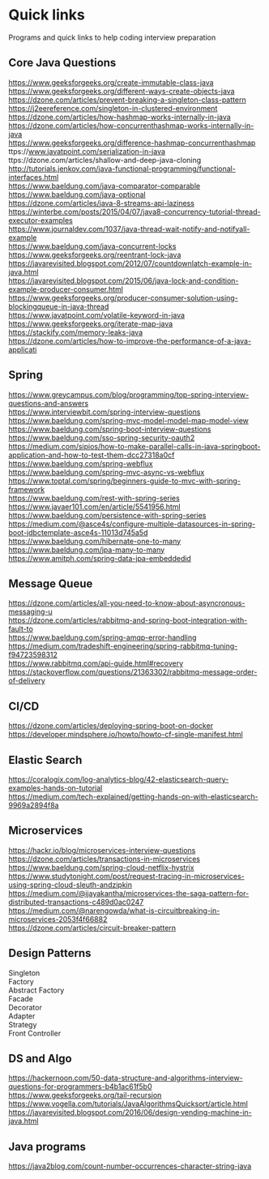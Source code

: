 # Quick links  
Programs and quick links to help coding interview preparation    

## Core Java Questions  
https://www.geeksforgeeks.org/create-immutable-class-java  
https://www.geeksforgeeks.org/different-ways-create-objects-java  
https://dzone.com/articles/prevent-breaking-a-singleton-class-pattern  
https://j2eereference.com/singleton-in-clustered-environment  
https://dzone.com/articles/how-hashmap-works-internally-in-java  
https://dzone.com/articles/how-concurrenthashmap-works-internally-in-java  
https://www.geeksforgeeks.org/difference-hashmap-concurrenthashmap  
ttps://www.javatpoint.com/serialization-in-java  
ttps://dzone.com/articles/shallow-and-deep-java-cloning  
http://tutorials.jenkov.com/java-functional-programming/functional-interfaces.html  
https://www.baeldung.com/java-comparator-comparable  
https://www.baeldung.com/java-optional  
https://dzone.com/articles/java-8-streams-api-laziness  
https://winterbe.com/posts/2015/04/07/java8-concurrency-tutorial-thread-executor-examples  
https://www.journaldev.com/1037/java-thread-wait-notify-and-notifyall-example  
https://www.baeldung.com/java-concurrent-locks  
https://www.geeksforgeeks.org/reentrant-lock-java  
https://javarevisited.blogspot.com/2012/07/countdownlatch-example-in-java.html  
https://javarevisited.blogspot.com/2015/06/java-lock-and-condition-example-producer-consumer.html  
https://www.geeksforgeeks.org/producer-consumer-solution-using-blockingqueue-in-java-thread  
https://www.javatpoint.com/volatile-keyword-in-java  
https://www.geeksforgeeks.org/iterate-map-java  
https://stackify.com/memory-leaks-java  
https://dzone.com/articles/how-to-improve-the-performance-of-a-java-applicati  

## Spring  
https://www.greycampus.com/blog/programming/top-spring-interview-questions-and-answers  
https://www.interviewbit.com/spring-interview-questions  
https://www.baeldung.com/spring-mvc-model-model-map-model-view  
https://www.baeldung.com/spring-boot-interview-questions  
https://www.baeldung.com/sso-spring-security-oauth2  
https://medium.com/sipios/how-to-make-parallel-calls-in-java-springboot-application-and-how-to-test-them-dcc27318a0cf  
https://www.baeldung.com/spring-webflux  
https://www.baeldung.com/spring-mvc-async-vs-webflux  
https://www.toptal.com/spring/beginners-guide-to-mvc-with-spring-framework  
https://www.baeldung.com/rest-with-spring-series  
https://www.javaer101.com/en/article/5541956.html  
https://www.baeldung.com/persistence-with-spring-series  
https://medium.com/@asce4s/configure-multiple-datasources-in-spring-boot-jdbctemplate-asce4s-11013d745a5d  
https://www.baeldung.com/hibernate-one-to-many  
https://www.baeldung.com/jpa-many-to-many  
https://www.amitph.com/spring-data-jpa-embeddedid  

## Message Queue    
https://dzone.com/articles/all-you-need-to-know-about-asyncronous-messaging-u  
https://dzone.com/articles/rabbitmq-and-spring-boot-integration-with-fault-to  
https://www.baeldung.com/spring-amqp-error-handling  
https://medium.com/tradeshift-engineering/spring-rabbitmq-tuning-f94723598312  
https://www.rabbitmq.com/api-guide.html#recovery  
https://stackoverflow.com/questions/21363302/rabbitmq-message-order-of-delivery  

## CI/CD  
https://dzone.com/articles/deploying-spring-boot-on-docker  
https://developer.mindsphere.io/howto/howto-cf-single-manifest.html  

## Elastic Search  
https://coralogix.com/log-analytics-blog/42-elasticsearch-query-examples-hands-on-tutorial  
https://medium.com/tech-explained/getting-hands-on-with-elasticsearch-9969a2894f8a  


## Microservices  
https://hackr.io/blog/microservices-interview-questions  
https://dzone.com/articles/transactions-in-microservices  
https://www.baeldung.com/spring-cloud-netflix-hystrix  
https://www.studytonight.com/post/request-tracing-in-microservices-using-spring-cloud-sleuth-andzipkin  
https://medium.com/@ijayakantha/microservices-the-saga-pattern-for-distributed-transactions-c489d0ac0247  
https://medium.com/@narengowda/what-is-circuitbreaking-in-microservices-2053f4f66882  
https://dzone.com/articles/circuit-breaker-pattern  

## Design Patterns  
Singleton  
Factory  
Abstract Factory  
Facade  
Decorator  
Adapter  
Strategy  
Front Controller  

## DS and Algo  
https://hackernoon.com/50-data-structure-and-algorithms-interview-questions-for-programmers-b4b1ac61f5b0  
https://www.geeksforgeeks.org/tail-recursion  
https://www.vogella.com/tutorials/JavaAlgorithmsQuicksort/article.html  
https://javarevisited.blogspot.com/2016/06/design-vending-machine-in-java.html  

## Java programs  
https://java2blog.com/count-number-occurrences-character-string-java  
